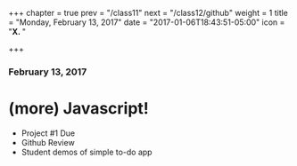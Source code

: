 +++
chapter = true
prev = "/class11"
next = "/class12/github"
weight = 1
title = "Monday, February 13, 2017"
date = "2017-01-06T18:43:51-05:00"
icon = "<b>X. </b>"

+++

### February 13, 2017

# (more) Javascript!

- Project #1 Due
- Github Review
- Student demos of simple to-do app